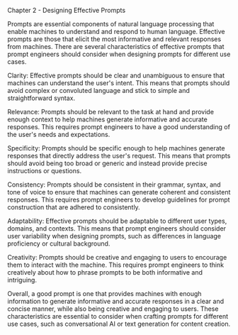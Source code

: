 Chapter 2 - Designing Effective Prompts

Prompts are essential components of natural language processing that enable machines to understand and respond to human language. Effective prompts are those that elicit the most informative and relevant responses from machines. There are several characteristics of effective prompts that prompt engineers should consider when designing prompts for different use cases.

Clarity: Effective prompts should be clear and unambiguous to ensure that machines can understand the user's intent. This means that prompts should avoid complex or convoluted language and stick to simple and straightforward syntax.

Relevance: Prompts should be relevant to the task at hand and provide enough context to help machines generate informative and accurate responses. This requires prompt engineers to have a good understanding of the user's needs and expectations.

Specificity: Prompts should be specific enough to help machines generate responses that directly address the user's request. This means that prompts should avoid being too broad or generic and instead provide precise instructions or questions.

Consistency: Prompts should be consistent in their grammar, syntax, and tone of voice to ensure that machines can generate coherent and consistent responses. This requires prompt engineers to develop guidelines for prompt construction that are adhered to consistently.

Adaptability: Effective prompts should be adaptable to different user types, domains, and contexts. This means that prompt engineers should consider user variability when designing prompts, such as differences in language proficiency or cultural background.

Creativity: Prompts should be creative and engaging to users to encourage them to interact with the machine. This requires prompt engineers to think creatively about how to phrase prompts to be both informative and intriguing.

Overall, a good prompt is one that provides machines with enough information to generate informative and accurate responses in a clear and concise manner, while also being creative and engaging to users. These characteristics are essential to consider when crafting prompts for different use cases, such as conversational AI or text generation for content creation.